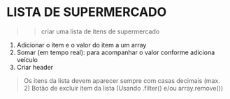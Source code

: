 # LISTA DE SUPERMERCADO

>> criar uma lista de itens de supermercado

1. Adicionar o item e o valor do item a um array
2. Somar (em tempo real): para acompanhar o valor conforme adiciona veículo
3. Criar header

> Os itens da lista devem aparecer sempre com casas decimais (max. 2)
> Botão de excluir item da lista (Usando .filter() e/ou array.remove())